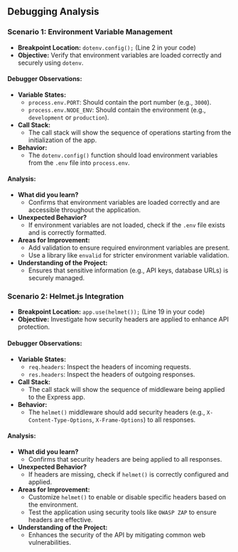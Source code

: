 ## **Debugging Analysis**

### **Scenario 1: Environment Variable Management**
- **Breakpoint Location:** `dotenv.config();` (Line 2 in your code)
- **Objective:** Verify that environment variables are loaded correctly and securely using `dotenv`.

#### Debugger Observations:
- **Variable States:**
  - `process.env.PORT`: Should contain the port number (e.g., `3000`).
  - `process.env.NODE_ENV`: Should contain the environment (e.g., `development` or `production`).
- **Call Stack:**
  - The call stack will show the sequence of operations starting from the initialization of the app.
- **Behavior:**
  - The `dotenv.config()` function should load environment variables from the `.env` file into `process.env`.

#### Analysis:
- **What did you learn?**
  - Confirms that environment variables are loaded correctly and are accessible throughout the application.
- **Unexpected Behavior?**
  - If environment variables are not loaded, check if the `.env` file exists and is correctly formatted.
- **Areas for Improvement:**
  - Add validation to ensure required environment variables are present.
  - Use a library like `envalid` for stricter environment variable validation.
- **Understanding of the Project:**
  - Ensures that sensitive information (e.g., API keys, database URLs) is securely managed.

### **Scenario 2: Helmet.js Integration**
- **Breakpoint Location:** `app.use(helmet());` (Line 19 in your code)
- **Objective:** Investigate how security headers are applied to enhance API protection.

#### Debugger Observations:
- **Variable States:**
  - `req.headers`: Inspect the headers of incoming requests.
  - `res.headers`: Inspect the headers of outgoing responses.
- **Call Stack:**
  - The call stack will show the sequence of middleware being applied to the Express app.
- **Behavior:**
  - The `helmet()` middleware should add security headers (e.g., `X-Content-Type-Options`, `X-Frame-Options`) to all responses.

#### Analysis:
- **What did you learn?**
  - Confirms that security headers are being applied to all responses.
- **Unexpected Behavior?**
  - If headers are missing, check if `helmet()` is correctly configured and applied.
- **Areas for Improvement:**
  - Customize `helmet()` to enable or disable specific headers based on the environment.
  - Test the application using security tools like `OWASP ZAP` to ensure headers are effective.
- **Understanding of the Project:**
  - Enhances the security of the API by mitigating common web vulnerabilities.
